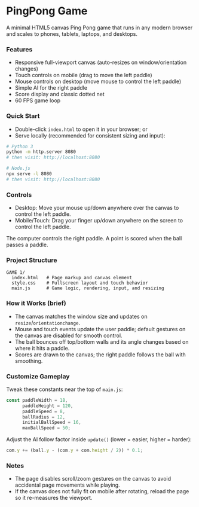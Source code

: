 # PingPong Game

A minimal HTML5 canvas Ping Pong game that runs in any modern browser and scales to phones, tablets, laptops, and desktops.

### Features
- Responsive full-viewport canvas (auto-resizes on window/orientation changes)
- Touch controls on mobile (drag to move the left paddle)
- Mouse controls on desktop (move mouse to control the left paddle)
- Simple AI for the right paddle
- Score display and classic dotted net
- 60 FPS game loop

### Quick Start
- Double-click `index.html` to open it in your browser; or
- Serve locally (recommended for consistent sizing and input):

```bash
# Python 3
python -m http.server 8080
# then visit: http://localhost:8080
```

```bash
# Node.js
npx serve -l 8080
# then visit: http://localhost:8080
```

### Controls
- Desktop: Move your mouse up/down anywhere over the canvas to control the left paddle.
- Mobile/Touch: Drag your finger up/down anywhere on the screen to control the left paddle.

The computer controls the right paddle. A point is scored when the ball passes a paddle.

### Project Structure
```
GAME 1/
  index.html   # Page markup and canvas element
  style.css    # Fullscreen layout and touch behavior
  main.js      # Game logic, rendering, input, and resizing
```

### How it Works (brief)
- The canvas matches the window size and updates on `resize`/`orientationchange`.
- Mouse and touch events update the user paddle; default gestures on the canvas are disabled for smooth control.
- The ball bounces off top/bottom walls and its angle changes based on where it hits a paddle.
- Scores are drawn to the canvas; the right paddle follows the ball with smoothing.

### Customize Gameplay
Tweak these constants near the top of `main.js`:
```js
const paddleWidth = 18,
      paddleHeight = 120,
      paddleSpeed = 8,
      ballRadius = 12,
      initialBallSpeed = 16,
      maxBallSpeed = 50;
```
Adjust the AI follow factor inside `update()` (lower = easier, higher = harder):
```js
com.y += (ball.y - (com.y + com.height / 2)) * 0.1;
```

### Notes
- The page disables scroll/zoom gestures on the canvas to avoid accidental page movements while playing.
- If the canvas does not fully fit on mobile after rotating, reload the page so it re-measures the viewport.
